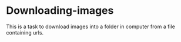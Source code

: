 # Downloading-images
This is a task to download images into a folder in computer from a file containing urls. 
